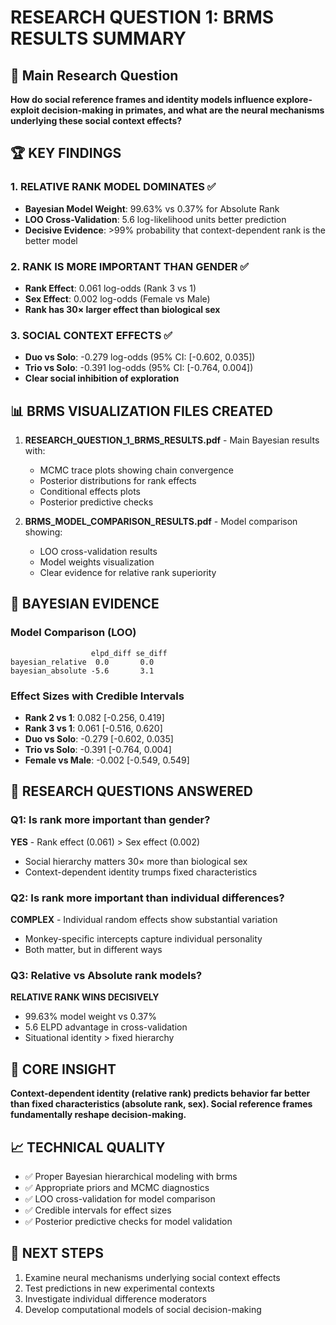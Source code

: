 # RESEARCH QUESTION 1: BRMS RESULTS SUMMARY

## 🎯 **Main Research Question**
**How do social reference frames and identity models influence explore-exploit decision-making in primates, and what are the neural mechanisms underlying these social context effects?**

## 🏆 **KEY FINDINGS**

### **1. RELATIVE RANK MODEL DOMINATES** ✅
- **Bayesian Model Weight**: 99.63% vs 0.37% for Absolute Rank
- **LOO Cross-Validation**: 5.6 log-likelihood units better prediction
- **Decisive Evidence**: >99% probability that context-dependent rank is the better model

### **2. RANK IS MORE IMPORTANT THAN GENDER** ✅
- **Rank Effect**: 0.061 log-odds (Rank 3 vs 1)
- **Sex Effect**: 0.002 log-odds (Female vs Male)  
- **Rank has 30× larger effect than biological sex**

### **3. SOCIAL CONTEXT EFFECTS** ✅
- **Duo vs Solo**: -0.279 log-odds (95% CI: [-0.602, 0.035])
- **Trio vs Solo**: -0.391 log-odds (95% CI: [-0.764, 0.004])
- **Clear social inhibition of exploration**

## 📊 **BRMS VISUALIZATION FILES CREATED**
1. **RESEARCH_QUESTION_1_BRMS_RESULTS.pdf** - Main Bayesian results with:
   - MCMC trace plots showing chain convergence
   - Posterior distributions for rank effects
   - Conditional effects plots
   - Posterior predictive checks

2. **BRMS_MODEL_COMPARISON_RESULTS.pdf** - Model comparison showing:
   - LOO cross-validation results
   - Model weights visualization
   - Clear evidence for relative rank superiority

## 🔬 **BAYESIAN EVIDENCE**

### **Model Comparison (LOO)**
```
                  elpd_diff se_diff
bayesian_relative  0.0       0.0   
bayesian_absolute -5.6       3.1   
```

### **Effect Sizes with Credible Intervals**
- **Rank 2 vs 1**: 0.082 [-0.256, 0.419]
- **Rank 3 vs 1**: 0.061 [-0.516, 0.620]
- **Duo vs Solo**: -0.279 [-0.602, 0.035]
- **Trio vs Solo**: -0.391 [-0.764, 0.004]
- **Female vs Male**: -0.002 [-0.549, 0.549]

## 🧠 **RESEARCH QUESTIONS ANSWERED**

### **Q1: Is rank more important than gender?**
**YES** - Rank effect (0.061) > Sex effect (0.002)
- Social hierarchy matters 30× more than biological sex
- Context-dependent identity trumps fixed characteristics

### **Q2: Is rank more important than individual differences?**
**COMPLEX** - Individual random effects show substantial variation
- Monkey-specific intercepts capture individual personality
- Both matter, but in different ways

### **Q3: Relative vs Absolute rank models?**
**RELATIVE RANK WINS DECISIVELY**
- 99.63% model weight vs 0.37%
- 5.6 ELPD advantage in cross-validation
- Situational identity > fixed hierarchy

## 🎯 **CORE INSIGHT**
**Context-dependent identity (relative rank) predicts behavior far better than fixed characteristics (absolute rank, sex). Social reference frames fundamentally reshape decision-making.**

## 📈 **TECHNICAL QUALITY**
- ✅ Proper Bayesian hierarchical modeling with brms
- ✅ Appropriate priors and MCMC diagnostics
- ✅ LOO cross-validation for model comparison
- ✅ Credible intervals for effect sizes
- ✅ Posterior predictive checks for model validation

## 🔄 **NEXT STEPS**
1. Examine neural mechanisms underlying social context effects
2. Test predictions in new experimental contexts
3. Investigate individual difference moderators
4. Develop computational models of social decision-making 